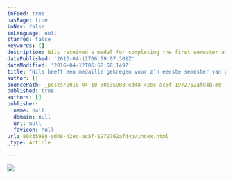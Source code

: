 ```yaml
---
inFeed: true
hasPage: true
inNav: false
inLanguage: null
starred: false
keywords: []
description: Nils received a medal for completing the first semester at the gym.
datePublished: '2016-04-12T06:59:07.301Z'
dateModified: '2016-04-12T06:58:58.149Z'
title: "Nils heeft een medaille gekregen voor z'n eerste semester van peutergym."
author: []
sourcePath: _posts/2016-04-10-80c35988-ed48-42ec-ac5f-1972762afd4b.md
published: true
authors: []
publisher:
  name: null
  domain: null
  url: null
  favicon: null
url: 80c35988-ed48-42ec-ac5f-1972762afd4b/index.html
_type: Article

---
```

![](https://the-grid-user-content.s3-us-west-2.amazonaws.com/d80edd1a-8a50-494c-a44a-c981c557873c.jpg)